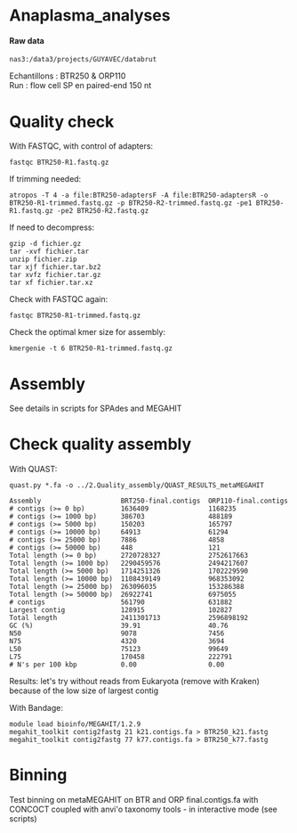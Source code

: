 # Anaplasma_analyses

#### Raw data
```
nas3:/data3/projects/GUYAVEC/databrut
```
Echantillons : BTR250 & ORP110
\
Run : flow cell SP en paired-end 150 nt

# Quality check
With FASTQC, with control of adapters:
```
fastqc BTR250-R1.fastq.gz
```
If trimming needed: 
```
atropos -T 4 -a file:BTR250-adaptersF -A file:BTR250-adaptersR -o BTR250-R1-trimmed.fastq.gz -p BTR250-R2-trimmed.fastq.gz -pe1 BTR250-R1.fastq.gz -pe2 BTR250-R2.fastq.gz
```
If need to decompress:
```
gzip -d fichier.gz
tar -xvf fichier.tar
unzip fichier.zip
tar xjf fichier.tar.bz2
tar xvfz fichier.tar.gz
tar xf fichier.tar.xz
```
Check with FASTQC again:
```
fastqc BTR250-R1-trimmed.fastq.gz
```
Check the optimal kmer size for assembly:
```
kmergenie -t 6 BTR250-R1-trimmed.fastq.gz
```

# Assembly
See details in scripts for SPAdes and MEGAHIT

# Check quality assembly
With QUAST:
```
quast.py *.fa -o ../2.Quality_assembly/QUAST_RESULTS_metaMEGAHIT
```
```
Assembly                    BRT250-final.contigs  ORP110-final.contigs
# contigs (>= 0 bp)         1636409               1168235             
# contigs (>= 1000 bp)      386703                488189              
# contigs (>= 5000 bp)      150203                165797              
# contigs (>= 10000 bp)     64913                 61294               
# contigs (>= 25000 bp)     7886                  4858                
# contigs (>= 50000 bp)     448                   121                 
Total length (>= 0 bp)      2720728327            2752617663          
Total length (>= 1000 bp)   2290459576            2494217607          
Total length (>= 5000 bp)   1714251326            1702229590          
Total length (>= 10000 bp)  1108439149            968353092           
Total length (>= 25000 bp)  263096035             153286388           
Total length (>= 50000 bp)  26922741              6975055             
# contigs                   561790                631882              
Largest contig              128915                102827              
Total length                2411301713            2596898192          
GC (%)                      39.91                 40.76               
N50                         9078                  7456                
N75                         4320                  3694                
L50                         75123                 99649               
L75                         170458                222791              
# N's per 100 kbp           0.00                  0.00
```
Results: let's try without reads from Eukaryota (remove with Kraken) because of the low size of largest contig

With Bandage:
```
module load bioinfo/MEGAHIT/1.2.9
megahit_toolkit contig2fastg 21 k21.contigs.fa > BTR250_k21.fastg
megahit_toolkit contig2fastg 77 k77.contigs.fa > BTR250_k77.fastg
```

# Binning
Test binning on metaMEGAHIT on BTR and ORP final.contigs.fa with CONCOCT coupled with anvi'o taxonomy tools - in interactive mode (see scripts)
